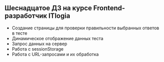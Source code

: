 ## Шеснадцатое ДЗ на курсе Frontend-разработчик ITlogia
* Создание страницы для проверки правильности выбранных ответов в тесте
* Динамическое отображение данных теста
* Запрос данных на сервер
* Работа с sessionStorage
* Работа с URL-запросами и их обработка
